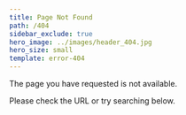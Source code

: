 ```yaml
---
title: Page Not Found
path: /404
sidebar_exclude: true
hero_image: ../images/header_404.jpg
hero_size: small
template: error-404
---
```

The page you have requested is not available.

Please check the URL or try searching below.
